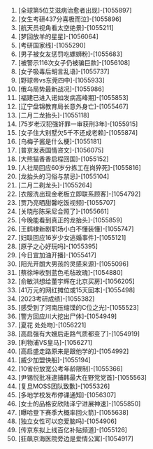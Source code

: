 
1. [全球第5位艾滋病治愈者出现]-[1055897]
1. [女生考研437分喜极而泣]-[1055896]
1. [航天员视角看太空绝景]-[1055211]
1. [梦回放羊的星星]-[1056064]
1. [考研国家线]-[1055290]
1. [男子被女友惩罚吃螺蛳粉]-[1055683]
1. [被警示116次女子仍被骗巨款]-[1056108]
1. [女子吸毒后胡言乱语]-[1055737]
1. [野球帝vs东莞四中]-[1055933]
1. [俄乌局势最新战况]-[1055986]
1. [福建已进入诺如发病高峰期]-[1055853]
1. [辽宁盘锦教育局长意外身亡]-[1055467]
1. [二月二龙抬头]-[1055118]
1. [75岁老汉犯强奸罪一审获刑3年]-[1055915]
1. [女子住大别墅欠5千不还成老赖]-[1055874]
1. [乌梅子酱是什么梗]-[1055181]
1. [普京发表国情咨文]-[1056075]
1. [大熊猫香香启程回国]-[1055152]
1. [人社局回应60岁分拣工在岗猝死]-[1055816]
1. [龙抬头的习俗与禁忌]-[1055104]
1. [二月二剃龙头]-[1055264]
1. [衣服洗出现金老板立即联系顾客]-[1054792]
1. [贾乃亮晒甜馨吃饭视频]-[1055707]
1. [关晓彤陈采尼合照了]-[1055661]
1. [今晚能看到真正的龙抬头]-[1055859]
1. [王鹤棣新剧职场小白不懂装懂]-[1055747]
1. [妇联回应16岁少女逃婚事件]-[1055121]
1. [原子之心好玩吗]-[1055395]
1. [今日宜加油开播]-[1055417]
1. [阳光开朗大男孩的灵感来源]-[1055096]
1. [蔡徐坤收到蓝色毛毡玫瑰]-[1054880]
1. [俞敏洪想给董宇辉在北京买房]-[1056205]
1. [41万元的网红摊位或15天回本]-[1055498]
1. [2023考研成绩]-[1055382]
1. [感受到了河南压缩馍的C位之光]-[1055523]
1. [警方回应川大挖出尸体]-[1054949]
1. [夏花 处处吻]-[1056221]
1. [高启强有大嫂后走路气质都变了]-[1054919]
1. [利物浦VS皇马]-[1056271]
1. [高启盛走路原来是跟他学的]-[1054992]
1. [威少加盟快船]-[1055194]
1. [10省份放宽公考年龄限制]-[1055366]
1. [尹锡悦批准逮捕韩最大在野党党首]-[1055563]
1. [复旦MOSS团队致歉]-[1055326]
1. [多地学校发布停课通知]-[1056307]
1. [女士的品格安欣陆泽宁进展神速]-[1055850]
1. [曝哈登下赛季大概率回火箭]-[1055638]
1. [独立女性可以恋爱脑吗]-[1054906]
1. [传京东拟上线百亿补贴频道]-[1055126]
1. [狂飙京海医院旁边是爱情公寓]-[1054917]
